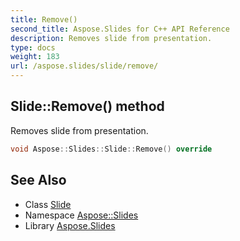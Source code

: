```yaml
---
title: Remove()
second_title: Aspose.Slides for C++ API Reference
description: Removes slide from presentation.
type: docs
weight: 183
url: /aspose.slides/slide/remove/
---
```

## Slide::Remove() method


Removes slide from presentation.

```cpp
void Aspose::Slides::Slide::Remove() override
```


## See Also

* Class [Slide](../)
* Namespace [Aspose::Slides](../../)
* Library [Aspose.Slides](../../../)